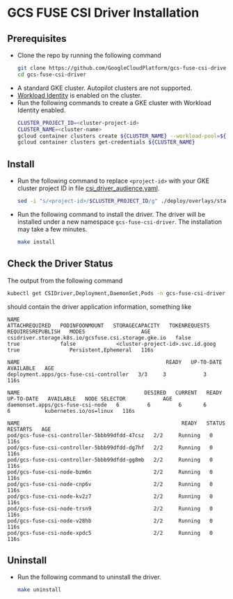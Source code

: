 # GCS FUSE CSI Driver Installation

## Prerequisites
- Clone the repo by running the following command
  ```bash
  git clone https://github.com/GoogleCloudPlatform/gcs-fuse-csi-driver.git
  cd gcs-fuse-csi-driver
  ```
- A standard GKE cluster. Autopilot clusters are not supported.
- [Workload Identity](https://cloud.google.com/kubernetes-engine/docs/how-to/workload-identity) is enabled on the cluster.
- Run the following commands to create a GKE cluster with Workload Identity enabled.
  ```bash
  CLUSTER_PROJECT_ID=<cluster-project-id>
  CLUSTER_NAME=<cluster-name>
  gcloud container clusters create ${CLUSTER_NAME} --workload-pool=${CLUSTER_PROJECT_ID}.svc.id.goog
  gcloud container clusters get-credentials ${CLUSTER_NAME}
  ```

## Install
- Run the following command to replace `<project-id>` with your GKE cluster project ID in file [csi_driver_audience.yaml](../deploy/overlays/stable/csi_driver_audience.yaml).
  ```bash
  sed -i "s/<project-id>/$CLUSTER_PROJECT_ID/g" ./deploy/overlays/stable/csi_driver_audience.yaml
  ```
- Run the following command to install the driver. The driver will be installed under a new namespace `gcs-fuse-csi-driver`. The installation may take a few minutes.
  ```bash
  make install
  ```

## Check the Driver Status
The output from the following command
```bash
kubectl get CSIDriver,Deployment,DaemonSet,Pods -n gcs-fuse-csi-driver
```
should contain the driver application information, something like
```
NAME                                                       ATTACHREQUIRED   PODINFOONMOUNT   STORAGECAPACITY   TOKENREQUESTS                      REQUIRESREPUBLISH   MODES                  AGE
csidriver.storage.k8s.io/gcsfuse.csi.storage.gke.io   false            true             false             <cluster-project-id>.svc.id.goog   true                Persistent,Ephemeral   116s

NAME                                               READY   UP-TO-DATE   AVAILABLE   AGE
deployment.apps/gcs-fuse-csi-controller   3/3     3            3           116s

NAME                                        DESIRED   CURRENT   READY   UP-TO-DATE   AVAILABLE   NODE SELECTOR            AGE
daemonset.apps/gcs-fuse-csi-node   6         6         6       6            6           kubernetes.io/os=linux   116s

NAME                                                    READY   STATUS    RESTARTS   AGE
pod/gcs-fuse-csi-controller-5bbb99dfdd-47csz   2/2     Running   0          116s
pod/gcs-fuse-csi-controller-5bbb99dfdd-dg7hf   2/2     Running   0          116s
pod/gcs-fuse-csi-controller-5bbb99dfdd-gg8mb   2/2     Running   0          116s
pod/gcs-fuse-csi-node-bzm6n                    2/2     Running   0          116s
pod/gcs-fuse-csi-node-cnp6v                    2/2     Running   0          116s
pod/gcs-fuse-csi-node-kv2z7                    2/2     Running   0          116s
pod/gcs-fuse-csi-node-trsn9                    2/2     Running   0          116s
pod/gcs-fuse-csi-node-v28hb                    2/2     Running   0          116s
pod/gcs-fuse-csi-node-xpdc5                    2/2     Running   0          116s
```

## Uninstall
- Run the following command to uninstall the driver.
  ```bash
  make uninstall
  ````